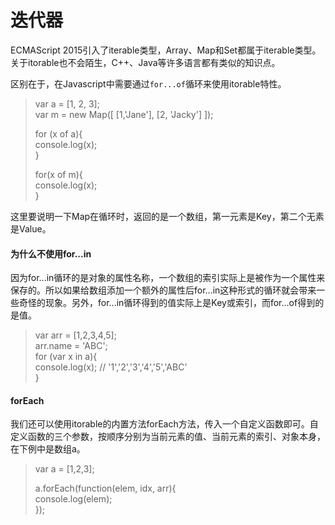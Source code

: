 # 迭代器

ECMAScript 2015引入了iterable类型，Array、Map和Set都属于iterable类型。关于itorable也不会陌生，C++、Java等许多语言都有类似的知识点。

区别在于，在Javascript中需要通过`for...of`循环来使用itorable特性。

> var a = \[1, 2, 3\];  
> var m = new Map\(\[ \[1,'Jane'\], \[2, 'Jacky'\] \]\);
>
> for \(x of a\){  
>     console.log\(x\);  
> }  
>   
> for\(x of m\){  
>     console.log\(x\);  
> }

这里要说明一下Map在循环时，返回的是一个数组，第一元素是Key，第二个无素是Value。

#### 为什么不使用for...in

因为for...in循环的是对象的属性名称，一个数组的索引实际上是被作为一个属性来保存的。所以如果给数组添加一个额外的属性后for...in这种形式的循环就会带来一些奇怪的现象。另外，for...in循环得到的值实际上是Key或索引，而for...of得到的是值。

> var arr = \[1,2,3,4,5\];  
> arr.name = 'ABC';  
> for \(var x in a\){  
>     console.log\(x\);    // '1','2','3','4','5','ABC'  
> }

#### forEach

我们还可以使用itorable的内置方法forEach方法，传入一个自定义函数即可。自定义函数的三个参数，按顺序分别为当前元素的值、当前元素的索引、对象本身，在下例中是数组a。

> var a = \[1,2,3\];
>
> a.forEach\(function\(elem, idx, arr\){  
>     console.log\(elem\);  
> }\);



